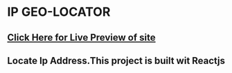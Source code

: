 # IP GEO-LOCATOR
## [Click Here for Live Preview of site](https://iplocator.netlify.app/)
## Locate Ip Address.This project is built wit Reactjs 

